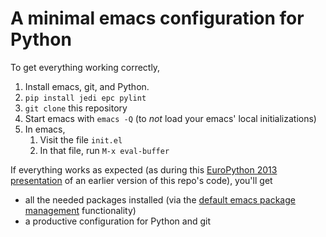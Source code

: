 A minimal emacs configuration for Python
========================================

To get everything working correctly,

1. Install emacs, git, and Python.
1. `pip install jedi epc pylint`
1. `git clone` this repository
1. Start emacs with `emacs -Q` (to *not* load your emacs' local initializations)
1. In emacs,
   1. Visit the file `init.el`
   1. In that file, run `M-x eval-buffer`

If everything works as expected (as during this [EuroPython 2013 presentation](https://www.youtube.com/watch?v=0cZ7szFuz18) of an earlier version of this repo's code), you'll get

- all the needed packages installed (via the [default emacs package management](http://www.emacswiki.org/emacs/ELPA) functionality)
- a productive configuration for Python and git
